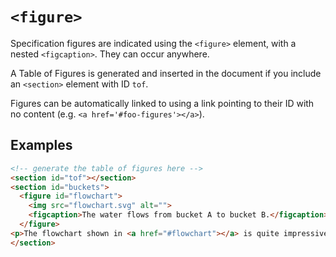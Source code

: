 # `<figure>`

Specification figures are indicated using the `<figure>` element, with a nested `<figcaption>`. They can occur anywhere.

A Table of Figures is generated and inserted in the document if you include an `<section>` element with ID `tof`.

Figures can be automatically linked to using a link pointing to their ID with no content (e.g. `<a href='#foo-figures'></a>`). 

## Examples

```HTML
<!-- generate the table of figures here -->
<section id="tof"></section>
<section id="buckets">
  <figure id="flowchart">
    <img src="flowchart.svg" alt="">
    <figcaption>The water flows from bucket A to bucket B.</figcaption>
  </figure>
<p>The flowchart shown in <a href="#flowchart"></a> is quite impressive.</p>
</section>
```
